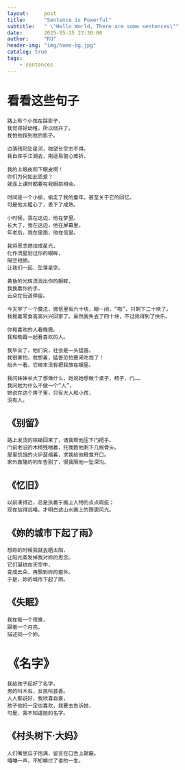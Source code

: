 ```yaml
---
layout:     post
title:      "Sentence is Powerful"
subtitle:   " \"Hello World, There are some sentences\""
date:       2025-05-15 23:30:00
author:     "RU"
header-img: "img/home-bg.jpg"
catalog: true
tags:
    - sentences
---
```



# 看看这些句子

```
路上有个小孩在踩影子，
我觉得好幼稚，所以绕开了。
我怕他踩到我的影子。
```

```
边落残阳坠星河，独望长空志不得。
我自挥手江湖去，荆途易驱心难折。
```

```
我的上眼皮和下眼皮啊！
你们为何如此恩爱？
就连上课时都要在我眼前相会。
```

```
时间是一个小偷，偷走了我的童年，甚至关于它的回忆。
可是他太粗心了，丢下了成熟。
```

```
小时候，我在这边，他在梦里。
长大了，我在这边，他在屏幕里。
年老后，我在里面，他在信里。
```

```
我将思念燃烧成星光，
化作流星划过你的眼眸，
隔空相拥。
让我们一起，坠落星空。
```

```
黄昏的光辉流淌出你的眼眸，
我挽着你的手，
云朵在街道停留。
```

```
今天学了一个魔法，微信里有六十块，眼一闭，“啪”，只剩下二十块了。
我提着零食高高兴兴回家了。虽然我失去了四十块，不过我得到了快乐。
```

```
你和喜欢的人看晚霞。
我和晚霞一起看喜欢的人。
```

```
我毕业了，他们说，社会是一头猛兽。
我很害怕，我想着，猛兽恐怕要来吃我了！
抬头一看，它根本没有把我放在眼里。
```

```
我问妹妹长大了想做什么，她说她想做个桌子，椅子，门……
我问她为什么不做一个“人”，
她说在这个房子里，只有大人和小孩，
没有人。
```


## 《别留》
```
路上发烫的铁锄回来了，请我帮他压下门把手。
门前老旧的木椅残喘着，托我数他剩下几根骨头。
屋里饥饿的火炉瑟缩着，求我给他粮食开口。
家外轰隆的列车告别了，恨我隔他一坠深沟。
```

## 《忆旧》
```
以前凑得近，总是执着于画上人物的点点瑕疵；
现在站得远咯，才明白这山水画上的旖旎风光。
```

## 《妳的城市下起了雨》
```
想妳的时候我就去晒太阳，
让阳光蒸发掉我对妳的思念。
它们凝结在天空中，
变成云朵，再飘到妳的窗外。
于是，妳的城市下起了雨。
```

## 《失眠》
```
我在每一个夜晚，
跟着一个月亮，
描述同一个妳。
```

#  《名字》
```
我给孩子起好了名字，
男的叫木石，女孩叫芸香。
人人都说好，我欣喜自豪，
孩子他妈一定也喜欢，我要去告诉她，
可是，我不知道她的名字。
```

## 《村头树下·大妈》
```
人们嘴里瓜子饱满，留言在口舌上颠簸。
嘎嘣一声，不知嚼烂了谁的一生。
```
